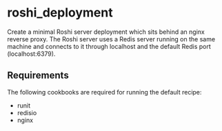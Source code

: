 # roshi_deployment

Create a minimal Roshi server deployment which sits behind an nginx reverse proxy. The Roshi server uses a Redis server running on the same machine and connects to it through localhost and the default Redis port (localhost:6379).

Requirements
------------
The following cookbooks are required for running the default recipe:
- runit
- redisio
- nginx